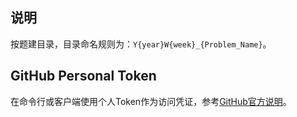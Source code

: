## 说明
按题建目录，目录命名规则为：`Y{year}W{week}_{Problem_Name}`。

## GitHub Personal Token
在命令行或客户端使用个人Token作为访问凭证，参考[GitHub官方说明](https://docs.github.com/cn/authentication/keeping-your-account-and-data-secure/creating-a-personal-access-token)。
